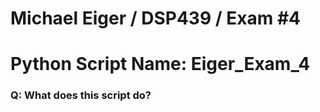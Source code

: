 # Michael Eiger / DSP439 / Exam #4

# Python Script Name: Eiger_Exam_4

### Q: What does this script do?
